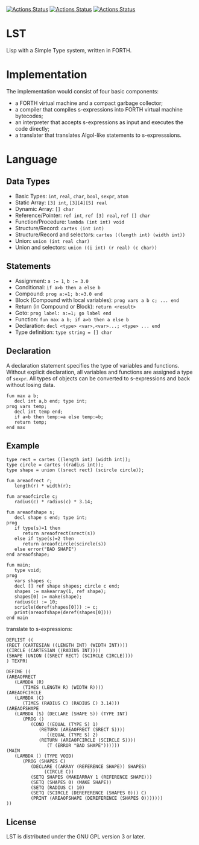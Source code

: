 [![Actions Status](https://github.com/lst-lang/LST/workflows/GNU//Linux/badge.svg)](https://github.com/lst-lang/LST/actions?query=workflow%3AGNU%2FLinux)
[![Actions Status](https://github.com/lst-lang/LST/workflows/Windows/badge.svg)](https://github.com/lst-lang/LST/actions?query=workflow%3AWindows)
[![Actions Status](https://github.com/lst-lang/LST/workflows/macOS/badge.svg)](https://github.com/lst-lang/LST/actions?query=workflow%3AmacOS)


# LST
Lisp with a Simple Type system, written in FORTH.


# Implementation
The implementation would consist of four basic components:
* a FORTH virtual machine and a compact garbage collector;
* a compiler that compiles s-expressions into FORTH virtual machine bytecodes;
* an interpreter that accepts s-expressions as input and executes the code directly;
* a translater that translates Algol-like statements to s-expresssions.


# Language
## Data Types
* Basic Types: `int`, `real`, `char`, `bool`, `sexpr`, `atom`
* Static Array: `[3] int`, `[3][4][5] real`
* Dynamic Array: `[] char`
* Reference/Pointer: `ref int`, `ref [3] real`, `ref [] char`
* Function/Procedure: `lambda (int int) void`
* Structure/Record: `cartes (int int)`
* Structure/Record and selectors: `cartes ((length int) (width int))`
* Union: `union (int real char)`
* Union and selectors: `union ((i int) (r real) (c char))`

## Statements
* Assignment: `a := 1`, `b := 3.0`
* Conditional: `if a>b then a else b`
* Compound: `prog a:=1; b:=3.0 end`
* Block (Compound with local variables): `prog vars a b c; ... end`
* Return (in Compound or Block): `return <result>`
* Goto: `prog label: a:=1; go label end`
* Function: `fun max a b; if a>b then a else b`
* Declaration: `decl <type> <var>,<var>...; <type> ... end`
* Type definition: `type string = [] char`

## Declaration
A declaration statement specifies the type of variables and functions.
Without explicit declaration, all variables and functions are assigned
a type of `sexpr`. All types of objects can be converted to s-expressions
and back without losing data.
```
fun max a b;
   decl int a,b end; type int;
prog vars temp;
   decl int temp end;
   if a>b then temp:=a else temp:=b;
   return temp;
end max
```

## Example
```
type rect = cartes ((length int) (width int));
type circle = cartes ((radius int));
type shape = union ((srect rect) (scircle circle));

fun areaofrect r;
   length(r) * width(r);
   
fun areaofcircle c;
   radius(c) * radius(c) * 3.14;

fun areaofshape s;
   decl shape s end; type int;
prog
   if type(s)=1 then
      return areaofrect(srect(s))
   else if type(s)=2 then
      return areaofcircle(scircle(s))
   else error("BAD SHAPE")
end areaofshape;

fun main;
   type void;
prog
   vars shapes c;
   decl [] ref shape shapes; circle c end;
   shapes := makearray(1, ref shape);
   shapes[0] := make(shape);
   radius(c) := 10;
   scricle(deref(shapes[0])) := c;
   print(areaofshape(deref(shapes[0])))
end main
```

translate to s-expressions:
```
DEFLIST ((
(RECT (CARTESIAN ((LENGTH INT) (WIDTH INT))))
(CIRCLE (CARTESIAN ((RADIUS INT))))
(SHAPE (UNION ((SRECT RECT) (SCIRCLE CIRCLE))))
) TEXPR)

DEFINE ((
(AREAOFRECT
   (LAMBDA (R)
      (TIMES (LENGTH R) (WIDTH R))))
(AREAOFCIRCLE
   (LAMBDA (C)
      (TIMES (RADIUS C) (RADIUS C) 3.14)))
(AREAOFSHAPE
   (LAMBDA (S) (DECLARE (SHAPE S)) (TYPE INT)
      (PROG ()
         (COND ((EQUAL (TYPE S) 1)
	        (RETURN (AREAOFRECT (SRECT S))))
               ((EQUAL (TYPE S) 2)
	        (RETURN (AREAOFCIRCLE (SCIRCLE S))))
               (T (ERROR "BAD SHAPE"))))))
(MAIN
   (LAMBDA () (TYPE VOID)
      (PROG (SHAPES C)
         (DECLARE ((ARRAY (REFERENCE SHAPE)) SHAPES)
	          (CIRCLE C))
         (SETQ SHAPES (MAKEARRAY 1 (REFERENCE SHAPE)))
         (SETQ (SHAPES 0) (MAKE SHAPE))
         (SETQ (RADIUS C) 10)
         (SETQ (SCIRCLE (DEREFERENCE (SHAPES 0))) C)
         (PRINT (AREAOFSHAPE (DEREFERENCE (SHAPES 0)))))))
))
```


## License
LST is distributed under the GNU GPL version 3 or later.
